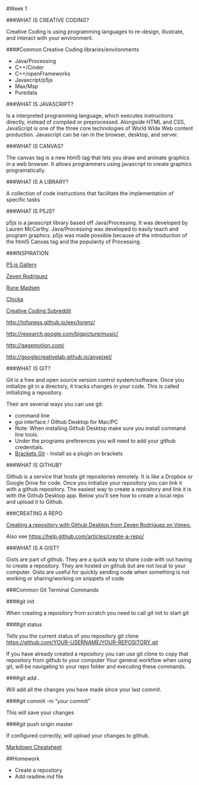 #Week 1

###WHAT IS CREATIVE CODING?

Creative Coding is using programming languages to re-design, illustrate, and interact with your environment.

####Common Creative Coding libraries/environments

* Java/Processing
* C++/Cinder
* C++/openFrameworks
* Javascript/p5js
* Max/Msp
* Puredata

###WHAT IS JAVASCRIPT?  

Is a interpreted programming language, which executes instructions directly, instead of compiled or preprocessed. Alongside HTML and CSS, JavaScript is one of the three core technologies of World Wide Web content production. Javascript can be ran in the browser, desktop, and server.

###WHAT IS CANVAS?

The canvas tag is a new html5 tag that lets you draw and animate graphics in a web browser. It allows programmers using javascript to create graphics programatically.

###WHAT IS A LIBRARY?

A collection of code instructions that facilitate the implementation of specific tasks

###WHAT IS P5JS?

p5js is a javascript library based off Java/Processing. It was developed by Lauren McCarthy. Java/Processing was developed to easily teach and program graphics. p5js was made possible because of the introduction of the html5 Canvas tag and the popularity of Processing.

###INSPIRATION

[P5.js Gallery](https://p5js.org/gallery/h)

[Zeven Rodriguez](http://www.howlinwolves.com)

[Rune Madsen](https://runemadsen.com/)

[Chicka](http://www.imagima.com/)

[Creative Coding Subreddit](https://www.reddit.com/r/creativecoding/)

http://tofuness.github.io/eex/lorenz/

http://research.google.com/bigpicture/music/

http://gagemotion.com/

http://googlecreativelab.github.io/anypixel/

###WHAT IS GIT?

Git is a free and open source version control system/software. Once you initialize git in a directory, it tracks changes in your code. This is called initializing a repository.

Their are severial ways you can use git:

* command line
* gui interface / Github Desktop for Mac/PC
 * Note: When installing Github Desktop make sure you install command line tools.
 * Under the programs preferences you will need to add your github credentials.
* [Brackets Git](https://github.com/zaggino/brackets-git) - Install as a plugin on brackets

###WHAT IS GITHUB?

Github is a service that hosts git repositories remotely. It is like a Dropbox or Google Drive for code. Once you initialize your repository you can link it with a github repository. The easiest way to create a repository and link it is with the Github Desktop app. Below you’ll see how to create a local repo and upload it to Github.

###CREATING A REPO

[Creating a repository with Github Desktop from Zeven Rodriguez on Vimeo.](https://vimeo.com/179796579 )

Also see https://help.github.com/articles/create-a-repo/

###WHAT IS A GIST?

Gists are part of github. They are a quick way to share code with out having to create a repository. They are hosted on github but are not local to your computer. Gists are useful for quickly sending code when something is not working or sharing/working on snippets of code


###Common Git Terminal Commands

####git init

When creating a repository from scratch you need to call git init to start git

####git status

Tells you the current status of you repository
git clone https://github.com/YOUR-USERNAME/YOUR-REPOSITORY.git

If you have already created a repository you can use git clone to copy that repository from github to your computer
Your general workflow when using git, will be navigating to your repo folder and executing these commands.

####git add .

Will add all the changes you have made since your last commit.

####git commit -m “your commit”

This will save your changes

####git push origin master

If configured correctly, will upload your changes to github.


[Markdown Cheatsheet](https://github.com/adam-p/markdown-here/wiki/Markdown-Cheatsheet)


##Homework

* Create a repository
* Add readme.md file